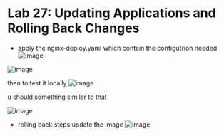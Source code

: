 # Lab 27: Updating Applications and Rolling Back Changes

- apply the nginx-deploy.yaml which contain the configutrion needed
![image](https://github.com/user-attachments/assets/0834b11e-ad1f-474b-934b-8d68c50984e9)


![image](https://github.com/user-attachments/assets/3809cde8-4db0-484b-b759-7a330276efa7)

then to test it locally 
![image](https://github.com/user-attachments/assets/131499d2-7c5f-43a5-bfba-282359940ece)

u should something similar to that 

![image](https://github.com/user-attachments/assets/0501ed4f-478e-46c4-ae33-671994fdfa71)

- rolling back steps 
update the image
![image](https://github.com/user-attachments/assets/adc62614-d068-431b-bcea-4855c0b9046d)
